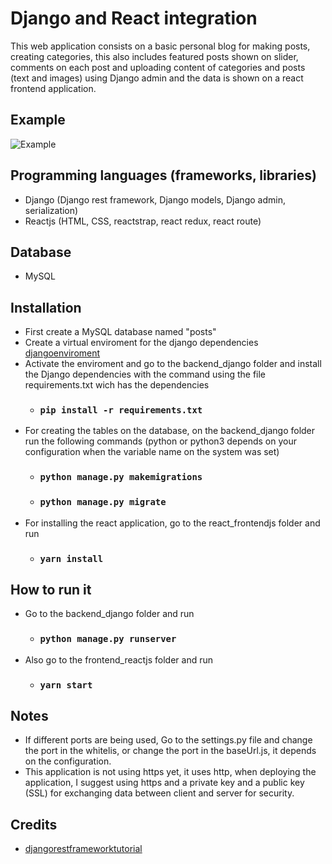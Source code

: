 # Django and React integration #

This web application consists on a basic personal blog for making posts, creating categories, this also includes featured posts shown on slider, comments on each post and uploading content of categories and posts (text and images) using Django admin and the data is shown on a react frontend application.

## Example ##
![Example](https://user-images.githubusercontent.com/59356298/102147219-66e05280-3e38-11eb-8f5f-f6e9d18795a1.png)

## Programming languages (frameworks, libraries) ##
*   Django (Django rest framework, Django models, Django admin, serialization)
*   Reactjs (HTML, CSS, reactstrap, react redux, react route)

## Database ##
*   MySQL

## Installation ##
*   First create a MySQL database named "posts" 
*   Create a virtual enviroment for the django dependencies [djangoenviroment](https://docs.djangoproject.com/en/3.1/intro/contributing/#getting-a-copy-of-django-s-development-version "Link official docummentation")
*   Activate the enviroment and go to the backend_django folder and install the Django dependencies with the command using the file requirements.txt wich has the dependencies
	* ### `pip install -r requirements.txt`
*   For creating the tables on the database, on the backend_django folder run the following commands (python or python3 depends on your configuration when the variable name on the system was set)
	* ### `python manage.py makemigrations`
	* ### `python manage.py migrate`
*   For installing the react application, go to the react_frontendjs folder and run
	* ### `yarn install`

## How to run it ##
*   Go to the backend_django folder and run
	* ### `python manage.py runserver`
*   Also go to the frontend_reactjs folder and run
	* ### `yarn start`

## Notes ##
*   If different ports are being used, Go to the settings.py file and change the port in the whitelis, or change the port in the baseUrl.js, it depends on the configuration.
*   This application is not using https yet, it uses http, when deploying the application, I suggest using https and a private key and a public key (SSL) for exchanging data between client and server for security.

## Credits ##
*   [djangorestframeworktutorial](https://bezkoder.com/django-crud-mysql-rest-framework/ "Tutorial django rest framework")